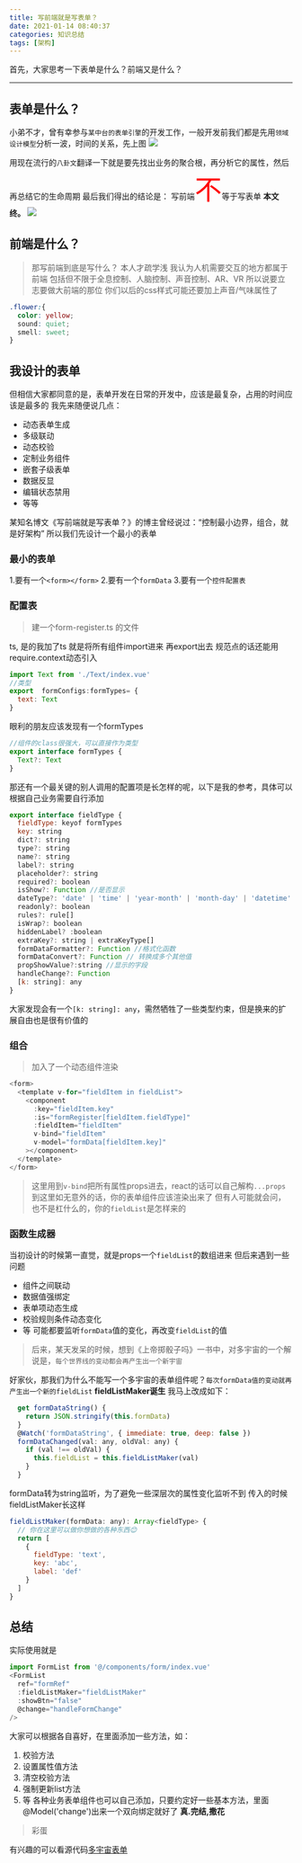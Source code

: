 ```yaml
---
title: 写前端就是写表单？
date: 2021-01-14 08:40:37
categories: 知识总结
tags: [架构]
---
```

首先，大家思考一下表单是什么？前端又是什么？
<!-- more -->
***

## 表单是什么？

小弟不才，曾有幸参与`某中台的表单引擎`的开发工作，一般开发前我们都是先用`领域设计模型`分析一波，时间的关系，先上图
![](/images/form/form.png)

用现在流行的`八卦文`翻译一下就是要先找出业务的聚合根，再分析它的属性，然后再总结它的生命周期
最后我们得出的结论是：
写前端<font size="24" color="red">不</font>等于写表单
**本文终。**
![](/images/form/stop.jpeg)

## 前端是什么？

>那写前端到底是写什么？
>本人才疏学浅
>我认为人机需要交互的地方都属于前端
>包括但不限于全息控制、人脑控制、声音控制、AR、VR
>所以说要立志要做大前端的那位
>你们以后的css样式可能还要加上声音/气味属性了

```css
.flower:{
  color: yellow;
  sound: quiet;
  smell: sweet;
}
```

## 我设计的表单

但相信大家都同意的是，表单开发在日常的开发中，应该是最复杂，占用的时间应该是最多的
我先来随便说几点：

- 动态表单生成
- 多级联动
- 动态校验
- 定制业务组件
- 嵌套子级表单
- 数据反显
- 编辑状态禁用
- 等等

某知名博文《写前端就是写表单？》的博主曾经说过：“控制最小边界，组合，就是好架构”
所以我们先设计一个最小的表单

### 最小的表单

1.要有一个`<form></form>`
2.要有一个`formData`
3.要有一个`控件配置表`

### 配置表

> 建一个form-register.ts 的文件

ts, 是的我加了ts
就是将所有组件import进来 再export出去
规范点的话还能用require.context动态引入

```js
import Text from './Text/index.vue'
//类型
export  formConfigs:formTypes= {
  text: Text
}
```

眼利的朋友应该发现有一个formTypes

```js
//组件的class很强大，可以直接作为类型
export interface formTypes {
  Text?: Text
}
```

那还有一个最关键的别人调用的配置项是长怎样的呢，以下是我的参考，具体可以根据自己业务需要自行添加

```js
export interface fieldType {
  fieldType: keyof formTypes
  key: string
  dict?: string
  type?: string
  name?: string
  label?: string
  placeholder?: string
  required?: boolean
  isShow?: Function //是否显示
  dateType?: 'date' | 'time' | 'year-month' | 'month-day' | 'datetime'
  readonly?: boolean
  rules?: rule[]
  isWrap?: boolean
  hiddenLabel? :boolean
  extraKey?: string | extraKeyType[]
  formDataFormatter?: Function //格式化函数
  formDataConvert?: Function // 转换成多个其他值
  propShowValue?:string //显示的字段
  handleChange?: Function
  [k: string]: any
}
```

大家发现会有一个`[k: string]: any`，需然牺牲了一些类型约束，但是换来的扩展自由也是很有价值的

### 组合

>加入了一个动态组件渲染

```js
<form>
  <template v-for="fieldItem in fieldList">
    <component
      :key="fieldItem.key"
      :is="formRegister[fieldItem.fieldType]"
      :fieldItem="fieldItem"
      v-bind="fieldItem"
      v-model="formData[fieldItem.key]"
    ></component>
  </template>
</form>
```

>这里用到`v-bind`把所有属性props进去，react的话可以自己解构`...props`
到这里如无意外的话，你的表单组件应该渲染出来了
但有人可能就会问，也不是杠什么的，你的`fieldList`是怎样来的

### 函数生成器

当初设计的时候第一直觉，就是props一个`fieldList`的数组进来
但后来遇到一些问题

- 组件之间联动
- 数据值强绑定
- 表单项动态生成
- 校验规则条件动态变化
- 等
可能都要监听`formData`值的变化，再改变`fieldList`的值

> 后来，某天发呆的时候，想到《上帝掷骰子吗》一书中，对多宇宙的一个解说是，`每个世界线的变动都会再产生出一个新宇宙`

好家伙，那我们为什么不能写一个多宇宙的表单组件呢？`每次formData值的变动就再产生出一个新的fieldList`
**fieldListMaker诞生**
我马上改成如下：

```js
  get formDataString() {
    return JSON.stringify(this.formData)
  }
  @Watch('formDataString', { immediate: true, deep: false })
  formDataChanged(val: any, oldVal: any) {
    if (val !== oldVal) {
      this.fieldList = this.fieldListMaker(val)
    }
  }
```

formData转为string监听，为了避免一些深层次的属性变化监听不到
传入的时候fieldListMaker长这样

```js
fieldListMaker(formData: any): Array<fieldType> {
  // 你在这里可以做你想做的各种东西😊
  return [
    {
      fieldType: 'text',
      key: 'abc',
      label: 'def'
    }
  ]
}
```

## 总结

实际使用就是

```js
import FormList from '@/components/form/index.vue'
<FormList
  ref="formRef"
  :fieldListMaker="fieldListMaker"
  :showBtn="false"
  @change="handleFormChange"
/>
```

大家可以根据各自喜好，在里面添加一些方法，如：

1. 校验方法
2. 设置属性值方法
3. 清空校验方法
4. 强制更新list方法
5. 等
各种业务表单组件也可以自己添加，只要约定好一些基本方法，里面@Model('change')出来一个双向绑定就好了
**真.完结,撒花**

>彩蛋

有兴趣的可以看源代码[多宇宙表单](https://github.com/hundren/multiverse-form "代码地址")
